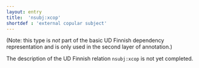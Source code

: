 ```yaml
---
layout: entry
title:  'nsubj:xcop'
shortdef : 'external copular subject'
---
```


(Note: this type is *not* part of the basic UD Finnish dependency
representation and is only used in the second layer of annotation.)

The description of the UD Finnish relation `nsubj:xcop` is not yet
completed.
